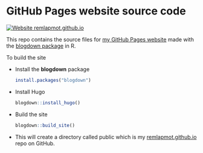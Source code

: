 # GitHub Pages website source code

[![Website remlapmot.github.io](https://img.shields.io/website-up-down-green-red/https/remlapmot.github.io.svg)](https://remlapmot.github.io/)

This repo contains the source files for [my GitHub Pages website](https://remlapmot.github.io) made with the [blogdown package](https://bookdown.org/yihui/blogdown/) in R.

To build the site

* Install the **blogdown** package
    ``` r
    install.packages("blogdown")
    ```
* Install Hugo
    ``` r
    blogdown::install_hugo()
    ```
* Build the site
    ``` r
    blogdown::build_site()
    ```
* This will create a directory called public which is my [remlapmot.github.io](https://github.com/remlapmot/remlapmot.github.io) repo on GitHub.